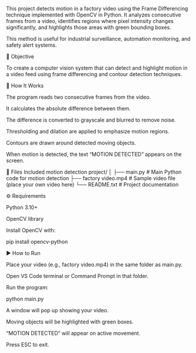 This project detects motion in a factory video using the Frame Differencing technique implemented with OpenCV in Python. It analyzes consecutive frames from a video, identifies regions where pixel intensity changes significantly, and highlights those areas with green bounding boxes.

This method is useful for industrial surveillance, automation monitoring, and safety alert systems.

🎯 Objective

To create a computer vision system that can detect and highlight motion in a video feed using frame differencing and contour detection techniques.

🧠 How It Works

The program reads two consecutive frames from the video.

It calculates the absolute difference between them.

The difference is converted to grayscale and blurred to remove noise.

Thresholding and dilation are applied to emphasize motion regions.

Contours are drawn around detected moving objects.

When motion is detected, the text “MOTION DETECTED” appears on the screen.

🧩 Files Included
motion detection project/
│
├── main.py                # Main Python code for motion detection
├── factory video.mp4      # Sample video file (place your own video here)
└── README.txt              # Project documentation

⚙️ Requirements

Python 3.10+

OpenCV library

Install OpenCV with:

pip install opencv-python

▶️ How to Run

Place your video (e.g., factory video.mp4) in the same folder as main.py.

Open VS Code terminal or Command Prompt in that folder.

Run the program:

python main.py


A window will pop up showing your video.

Moving objects will be highlighted with green boxes.

“MOTION DETECTED” will appear on active movement.

Press ESC to exit.
